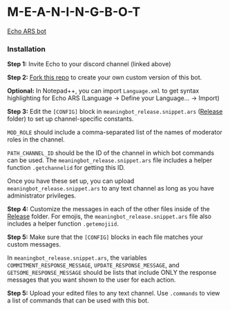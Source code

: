 # M-E-A-N-I-N-G-B-O-T
[Echo ARS bot](http://proxikal.github.io/Echo/Commands/)

### Installation
**Step 1:** Invite Echo to your discord channel (linked above)

**Step 2:** [Fork this repo](https://github.com/headjoe3/M-E-A-N-I-N-G-B-O-T/fork) to create your own custom version of this bot.

**Optional:** In Notepad++, you can import `Language.xml` to get syntax highlighting for Echo ARS (Language -> Define your Language... -> Import)

**Step 3:** Edit the `[CONFIG]` block in `meaningbot_release.snippet.ars` ([Release](https://github.com/headjoe3/M-E-A-N-I-N-G-B-O-T/tree/master/Release) folder) to set up channel-specific constants.

`MOD_ROLE` should include a comma-separated list of the names of moderator roles in the channel.

`PATH_CHANNEL_ID` should be the ID of the channel in which bot commands can be used. The `meaningbot_release.snippet.ars` file includes a helper function `.getchannelid` for getting this ID.

Once you have these set up, you can upload `meaningbot_release.snippet.ars` to any text channel as long as you have administrator privileges.

**Step 4:** Customize the messages in each of the other files inside of the [Release](https://github.com/headjoe3/M-E-A-N-I-N-G-B-O-T/tree/master/Release) folder. For emojis, the `meaningbot_release.snippet.ars` file also includes a helper function `.getemojiid`.

**Step 5:** Make sure that the `[CONFIG]` blocks in each file matches your custom messages.

In `meaningbot_release.snippet.ars`, the variables `COMMITMENT_RESPONSE_MESSAGE`, `UPDATE_RESPONSE_MESSAGE`, and `GETSOME_RESPONSE_MESSAGE` should be lists that include ONLY the response messages that you want shown to the user for each action.

**Step 5:** Upload your edited files to any text channel. Use `.commands` to view a list of commands that can be used with this bot.
